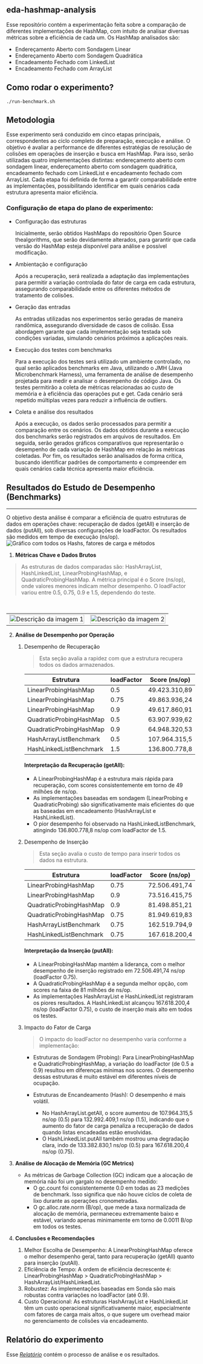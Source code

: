 ## eda-hashmap-analysis

Esse repositório contém a experimentação feita sobre a comparação de diferentes implementações de HashMap, com intuito de analisar diversas métricas sobre a eficiência de cada um. Os HashMap analisados são:
* Endereçamento Aberto com Sondagem Linear
* Endereçamento Aberto com Sondagem Quadrática
* Encadeamento Fechado com LinkedList
* Encadeamento Fechado com ArrayList

## Como rodar o experimento?
```
./run-benchmark.sh
```

## Metodologia

Esse experimento será conduzido em cinco etapas principais, correspondentes ao ciclo completo de preparação, execução e análise. O objetivo é avaliar a performance de diferentes estratégias de resolução de colisões em operações de inserção e busca em HashMap. Para isso, serão utilizadas quatro implementações distintas: endereçamento aberto com sondagem linear, endereçamento aberto com sondagem quadrática, encadeamento fechado com LinkedList e encadeamento fechado com ArrayList. Cada etapa foi definida de forma a garantir comparabilidade entre as implementações, possibilitando identificar em quais cenários cada estrutura apresenta maior eficiência.

### Configuração de etapa do plano de experimento:

- Configuração das estruturas

	Inicialmente, serão obtidos HashMaps do repositório Open Source thealgorithms, que serão devidamente alterados, para garantir que cada versão do HashMap esteja disponível para análise e possível modificação.


- Ambientação e configuração

	Após a recuperação, será realizada a adaptação das implementações para permitir a variação controlada do fator de carga em cada estrutura, assegurando comparabilidade entre os diferentes métodos de tratamento de colisões.


- Geração das entradas

	As entradas utilizadas nos experimentos serão geradas de maneira randômica, assegurando diversidade de casos de colisão. Essa abordagem garante que cada implementação seja testada sob condições variadas, simulando cenários próximos a aplicações reais.


- Execução dos testes com benchmarks
	
	Para a execução dos testes será utilizado um ambiente controlado, no qual serão aplicados benchmarks em Java, utilizando o JMH (Java Microbenchmark Harness), uma ferramenta de análise de desempenho projetada para medir e analisar o desempenho de código Java. Os testes permitirão a coleta de métricas relacionadas ao custo de memória e à eficiência das operações put e get. Cada cenário será repetido múltiplas vezes para reduzir a influência de outliers.


- Coleta e análise dos resultados

	Após a execução, os dados serão processados para permitir a comparação entre os cenários. Os dados obtidos durante a execução dos benchmarks serão registrados em arquivos de resultados. Em seguida, serão gerados gráficos comparativos que representarão o desempenho de cada variação de HashMap em relação às métricas coletadas. Por fim, os resultados serão analisados de forma crítica, buscando identificar padrões de comportamento e compreender em quais cenários cada técnica apresenta maior eficiência.

## Resultados do Estudo de Desempenho (Benchmarks)

--------------------------------------------------------------------------------
O objetivo desta análise é comparar a eficiência de quatro estruturas de dados em operações chave: recuperação de dados (getAll) e inserção de dados (putAll), sob diversas configurações de loadFactor. Os resultados são medidos em tempo de execução (ns/op).
<br>
![Gráfico com todos os Hashs, fatores de carga e métodos](/images/allHashs.png)
1. **Métricas Chave e Dados Brutos**

>As estruturas de dados comparadas são: HashArrayList, HashLinkedList, LinearProbingHashMap, e QuadraticProbingHashMap.
A métrica principal é o Score (ns/op), onde valores menores indicam melhor desempenho. 
O loadFactor variou entre 0.5, 0.75, 0.9 e 1.5, dependendo do teste.
<br>


<table>
      <tr>
        <td><img src="images/linearProb_quadraticProb.png" alt="Descrição da imagem 1" width="100%"></td>
        <td><img src="images/arrayList_linkedList.png" alt="Descrição da imagem 2" width="100%"></td>
      </tr>
    </table>

2. **Análise de Desempenho por Operação**
    1. Desempenho de Recuperação 
    	> Esta seção avalia a rapidez com que a estrutura recupera todos os dados armazenados.

		|Estrutura|loadFactor|Score (ns/op)|
		|-----|------|-------|
		|LinearProbingHashMap|0.5|49.423.310,89|
		|LinearProbingHashMap|0.75|49.863.936,24|
		|LinearProbingHashMap|0.9|49.617.860,91|
		|QuadraticProbingHashMap|0.5|63.907.939,62|
		|QuadraticProbingHashMap|0.9|64.948.320,53|
		|HashArrayListBenchmark|0.5|107.964.315,5|
		|HashLinkedListBenchmark|1.5|136.800.778,8|

		#### Interpretação da Recuperação (getAll):
		* A LinearProbingHashMap é a estrutura mais rápida para recuperação, com scores consistentemente em torno de 49 milhões de ns/op.
		* As implementações baseadas em sondagem (LinearProbing e QuadraticProbing) são significativamente mais eficientes do que as baseadas em 	encadeamento (HashArrayList e HashLinkedList).
		* O pior desempenho foi observado na HashLinkedListBenchmark, atingindo 136.800.778,8 ns/op com loadFactor de 1.5.
	2. Desempenho de Inserção    
		> Esta seção avalia o custo de tempo para inserir todos os dados na estrutura.
    
		|Estrutura|loadFactor|Score (ns/op)|
		|-----|-----|-----|
		|LinearProbingHashMap|0.75|72.506.491,74|
		|LinearProbingHashMap|0.9|73.516.415,75|
		|QuadraticProbingHashMap|0.9|81.498.851,21|	
		|QuadraticProbingHashMap|0.75|81.949.619,83|	
		|HashArrayListBenchmark|0.75|162.519.794,9|	
		|HashLinkedListBenchmark|0.75|167.618.200,4|
			
		#### Interpretação da Inserção (putAll):
		* A LinearProbingHashMap mantém a liderança, com o melhor desempenho de inserção registrado em 72.506.491,74 ns/op (loadFactor 0.75).
		* A QuadraticProbingHashMap é a segunda melhor opção, com scores na faixa de 81 milhões de ns/op.
		* As implementações HashArrayList e HashLinkedList registraram os piores resultados. A HashLinkedList alcançou 167.618.200,4 ns/op (loadFactor 0.75), o custo de inserção mais alto em todos os testes.

	3. Impacto do Fator de Carga 
		> O impacto do loadFactor no desempenho varia conforme a implementação:
		* Estruturas de Sondagem (Probing): Para LinearProbingHashMap e QuadraticProbingHashMap, a variação do loadFactor (de 0.5 a 0.9) resultou em diferenças mínimas nos scores. O desempenho dessas estruturas é muito estável em diferentes níveis de ocupação.

		* Estruturas de Encandeamento (Hash): O desempenho é mais volátil.
			* No HashArrayList.getAll, o score aumentou de 107.964.315,5 ns/op (0.5) para 132.992.409,1 ns/op (1.5), indicando que o aumento do fator de carga penaliza a recuperação de dados quando listas encadeadas estão envolvidas.
   		 	* O HashLinkedList.putAll também mostrou uma degradação clara, indo de 133.382.830,1 ns/op (0.5) para 167.618.200,4 ns/op (0.75).

3. **Análise de Alocação de Memória (GC Metrics)**
    * As métricas de Garbage Collection (GC) indicam que a alocação de memória não foi um gargalo no desempenho medido:
        * O gc.count foi consistentemente 0.0 em todas as 23 medições de benchmark. Isso significa que não houve ciclos de coleta de lixo durante as operações cronometradas.
        * O gc.alloc.rate.norm (B/op), que mede a taxa normalizada de alocação de memória, permaneceu extremamente baixo e estável, variando apenas minimamente em torno de 0.0011 B/op em todos os testes.
4. **Conclusões e Recomendações**
    1. Melhor Escolha de Desempenho: A LinearProbingHashMap oferece o melhor desempenho geral, tanto para recuperação (getAll) quanto para inserção (putAll).
    2. Eficiência de Tempo: A ordem de eficiência decrescente é: LinearProbingHashMap > QuadraticProbingHashMap > HashArrayList/HashLinkedList.
    3. Robustez: As implementações baseadas em Sonda são mais robustas contra variações no loadFactor (até 0.9).
    4. Custo Operacional: As estruturas HashArrayList e HashLinkedList têm um custo operacional significativamente maior, especialmente com fatores de carga mais altos, o que sugere um overhead maior no gerenciamento de colisões via encadeamento.

## Relatório do experimento
Esse [_Relatório_](https://docs.google.com/document/d/1McAgqlTyzA-5fwfJNOPwc6OmLkhDPfAJob9Lm05y2U4/edit?tab=t.0) contém o processo de análise e os resultados.
